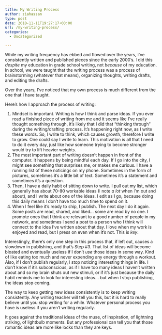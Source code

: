 ```yaml
---
title: My Writing Process
author: ziahassan
type: post
date: 2018-11-11T19:27:17+00:00
url: /my-writing-process/
categories:
  - Uncategorized

---
```

While my writing frequency has ebbed and flowed over the years, I’ve consistently written and published pieces since the early 2000’s. I did this _despite_ my education in grade school writing, not _because_ of my education. In school, we were taught that the writing process was a process of brainstorming (whatever that means), organizing thoughts, writing drafts, and editing the drafts. 

Over the years, I’ve noticed that my own process is much different from the one that I have taught.

Here’s how I approach the process of writing:

  1. Mindset is important. Writing is how I think and parse ideas. If you ever read a finished piece of writing from me and it seems like I’ve really thought something through, it’s likely that I did that “thinking through” during the writing/drafting process. It’s happening right now, as I write these words. So, I write to think, which causes growth, therefore I write to grow. One could say I write to learn. This motivation is all that I need to do it every day, just like how someone trying to become stronger would try to lift heavier weights.
  2. The most important part of writing doesn’t happen in front of the computer. It happens by being mindful each day. If I go into the city, I might see something that surprises me, or makes me curious. I have a running list of these noticings on my phone. Sometimes in the form of pictures, sometimes it’s a little bit of text. Sometimes it’s a statement and sometimes it’s a question. 
  3. Then, I have a daily habit of sitting down to write. I pull out my list, which generally has about 70-80 workable ideas (I note _a lot_ when I’m out and about), and I write about one of the ideas. I edit as I go, because doing this daily means I don’t have too much time to spend on it.
  4. When I feel like it’s ready to ship, I publish. The next day I do it again. Some posts are read, shared, and liked… some are read by no one. I promote ones that I think are relevant to a good number of people in my network, and sometimes I send a post to a person who I think will connect to the idea I’ve written about that day. I love when my work is enjoyed and read, but I press on even when it’s not. This is _key_.

Interestingly, there’s only one step in this process that, if left out, causes a slowdown in publishing, and that’s Step #3. That list of ideas will become bloated and eventually useless if I don’t _use_ those ideas in some way. Kind of like eating too much and never expending any energy through a workout. Also, if I don’t publish regularly, I stop noticing interesting things in life. I don’t know if it’s subconscious, as if I have too many ideas I haven’t written about and so my brain shuts out new stimuli, or if it’s just because the daily habit reminds me to look for interesting ideas… but when I stop publishing, the ideas stop coming.

The way to keep getting new ideas consistently is to keep writing consistently. Any writing teacher will tell you this, but it is hard to really believe until you stop writing for a while. Whatever personal process you have is useless if you aren’t writing regularly. 

It goes against the traditional ideas of the muse, of inspiration, of lightning striking, of lightbulb moments. But any professional can tell you that those romantic ideas are more like locks than they are keys.